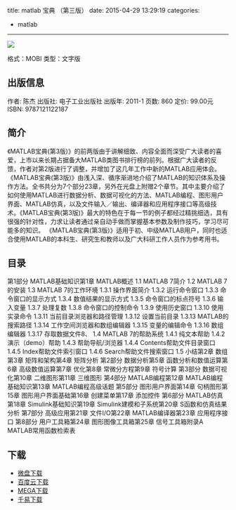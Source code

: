 title: matlab 宝典 （第三版）
date: 2015-04-29 13:29:19
categories:
  - matlab
---

![](http://img5.douban.com/lpic/s6266029.jpg)

格式：MOBI
类型：文字版

<!--more-->

## 出版信息 ##

作者: 陈杰 
出版社: 电子工业出版社
出版年: 2011-1
页数: 860
定价: 99.00元
ISBN: 9787121122187

## 简介 ##

《MATLAB宝典(第3版)》的前两版由于讲解细致、内容全面而深受广大读者的喜爱，上市以来长期占据备大MATLAB类图书排行榜的前列。根据广大读者的反馈，作者对第2版进行了调整，并增加了这几年工作中新的MATLAB应用体会。
《MATLAB宝典(第3版)》由浅入深、循序渐进地介绍了MATLAB的知识体系及操作方法。全书共分为7个部分23章，另外在光盘上附赠2个章节。其中主要介绍了如何使用MATLAB进行数据分析、数据可视化的方法、MATLAB编程、图形用户界面、MATLAB仿真，以及文件输入／输出、编译器和应用程序接口等高级技术。《MATLAB宝典(第3版)》最大的特色在于每一节的例子都经过精挑细选，具有很强的针对性，力求让读者通过亲自动手做而掌握基本参数及制作技巧，学习尽可能多的知识。
《MATLAB宝典(第3版)》适用于初、中级MATLAB用户，同时也适合使用MATLAB的本科生、研究生和教师以及广大科研工作人员作为参考用书。

## 目录 ##

第1部分 MATLAB基础知识第1章 MATLAB概述 1.1 MATLAB 7简介 1.2 MATLAB 7的安装 1.3 MATLAB 7的工作环境 1.3.1 操作界面简介 1.3.2 运行命令窗口 1.3.3 命令窗口的显示方式 1.3.4 数值结果的显示方式 1.3.5 命令窗口的标点符号 1.3.6 输入变量 1.3.7 处理复数 1.3.8 命令窗口的控制命令 1.3.9 使用历史窗口 1.3.10 使用实录命令 1.3.11 当前目录浏览器和路径管理 1.3.12 设置当前目录 1.3.13 MATLAB的搜索路径 1.3.14 工作空间浏览器和数组编辑器 1.3.15 变量的编辑命令 1.3.16 数组编辑器 1.3.17 存取数据文件8、 1.4 MATLAB 7的帮助系统 1.4.1 纯文本帮助 1.4.2 演示（demo）帮助 1.4.3 帮助导航/浏览器 1.4.4 Contents帮助文件目录窗口 1.4.5 Index帮助文件索引窗口 1.4.6 Search帮助文件搜索窗口 1.5 小结第2章 数组第3章 矩阵和架构第4章 矩阵分析 第2部分 数据分析第5章 函数分析和数值运算第6章 高级数值运算第7章 优化第8章 常微分方程第9章 符号计算 第3部分 数据可视化第10章 二维图形第11章 三维图形 第4部分 MATLAB编程第12章 MATLAB编程基础知识第13章 MATLAB编程高级话题 第5部分 图形用户界面第14章 句柄图形第15章 图形用户界面基础第16章 创建菜单第17章 添加控件 第6部分 MATLAB仿真第18章 Simulink基础知识第19章 Simulink建模和子系统第20章 S函数和仿真结果分析 第7部分 高级应用第21章 文件I/O第22章 MATLAB编译器第23章 应用程序接口 第8部分 用户工具箱第24章 图形图像工具箱第25章 信号工具箱附录A MATLAB常用函数检索表

## 下载 ##

* [微盘下载](http://vdisk.weibo.com/s/aADaW4YRPbB8O)
* [百度云下载](http://pan.baidu.com/s/1c04KgRA)
* [MEGA下载](https://mega.co.nz/#!jIdniCCJ!gHvjfafRrqXmqQx3G-fNLgvxgOPrTmzJ6p87CprGQrU)
* [千易下载](http://1000eb.com/1ggbp)
